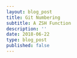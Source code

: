 ```yaml
---
layout: blog_post
title: Git Numbering
subtitle: A ZSH Function
description: ''
date: 2018-06-22
type: blog_post
published: false
---
```


